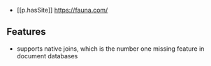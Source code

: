 


- [[p.hasSite]] https://fauna.com/


## Features

- supports native joins, which is the number one missing feature in document databases